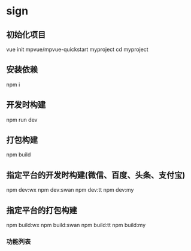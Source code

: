 # sign
## 初始化项目
vue init mpvue/mpvue-quickstart myproject
cd myproject

## 安装依赖
npm i

## 开发时构建
npm run dev

## 打包构建
npm build

## 指定平台的开发时构建(微信、百度、头条、支付宝)
npm dev:wx
npm dev:swan
npm dev:tt
npm dev:my

## 指定平台的打包构建
npm build:wx
npm build:swan
npm build:tt
npm build:my


### 功能列表
